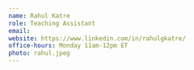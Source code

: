 ```yaml
---
name: Rahul Katre
role: Teaching Assistant
email: 
website: https://www.linkedin.com/in/rahulgkatre/
office-hours: Monday 11am-12pm ET
photo: rahul.jpeg
---
```

